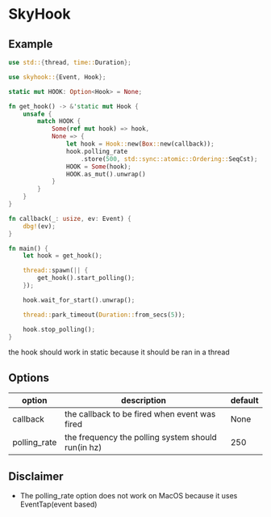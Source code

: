 # SkyHook

## Example

```rs
use std::{thread, time::Duration};

use skyhook::{Event, Hook};

static mut HOOK: Option<Hook> = None;

fn get_hook() -> &'static mut Hook {
    unsafe {
        match HOOK {
            Some(ref mut hook) => hook,
            None => {
                let hook = Hook::new(Box::new(callback));
                hook.polling_rate
                    .store(500, std::sync::atomic::Ordering::SeqCst);
                HOOK = Some(hook);
                HOOK.as_mut().unwrap()
            }
        }
    }
}

fn callback(_: usize, ev: Event) {
    dbg!(ev);
}

fn main() {
    let hook = get_hook();

    thread::spawn(|| {
        get_hook().start_polling();
    });

    hook.wait_for_start().unwrap();

    thread::park_timeout(Duration::from_secs(5));

    hook.stop_polling();
}

```

the hook should work in static because it should be ran in a thread

## Options

| option       | description                                        | default |
| ------------ | -------------------------------------------------- | ------- |
| callback     | the callback to be fired when event was fired      | None    |
| polling_rate | the frequency the polling system should run(in hz) | 250     |

## Disclaimer

- The polling_rate option does not work on MacOS because it uses EventTap(event based)
